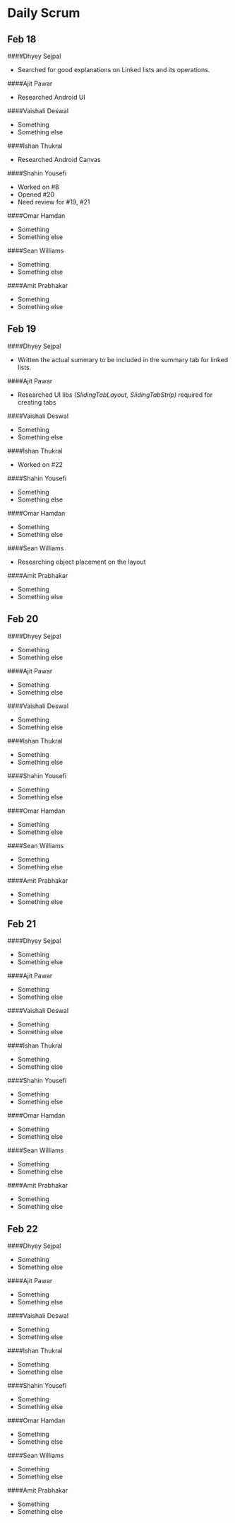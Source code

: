 # Daily Scrum

## Feb 18

####Dhyey Sejpal

* Searched for good explanations on Linked lists and its operations.

####Ajit Pawar

* Researched Android UI

####Vaishali Deswal

* Something
* Something else

####Ishan Thukral

* Researched Android Canvas

####Shahin Yousefi

* Worked on #8
* Opened #20
* Need review for #19, #21

####Omar Hamdan

* Something
* Something else

####Sean Williams

* Something
* Something else

####Amit Prabhakar

* Something
* Something else

## Feb 19

####Dhyey Sejpal

* Written the actual summary to be included in the summary tab for linked lists. 

####Ajit Pawar

* Researched UI libs *(SlidingTabLayout, SlidingTabStrip)* required for creating tabs

####Vaishali Deswal

* Something
* Something else

####Ishan Thukral

* Worked on #22

####Shahin Yousefi

* Something
* Something else

####Omar Hamdan

* Something
* Something else

####Sean Williams

* Researching object placement on the layout

####Amit Prabhakar

* Something
* Something else

## Feb 20

####Dhyey Sejpal

* Something
* Something else

####Ajit Pawar

* Something
* Something else

####Vaishali Deswal

* Something
* Something else

####Ishan Thukral

* Something
* Something else

####Shahin Yousefi

* Something
* Something else

####Omar Hamdan

* Something
* Something else

####Sean Williams

* Something
* Something else

####Amit Prabhakar

* Something
* Something else

## Feb 21

####Dhyey Sejpal

* Something
* Something else

####Ajit Pawar

* Something
* Something else

####Vaishali Deswal

* Something
* Something else

####Ishan Thukral

* Something
* Something else

####Shahin Yousefi

* Something
* Something else

####Omar Hamdan

* Something
* Something else

####Sean Williams

* Something
* Something else

####Amit Prabhakar

* Something
* Something else

## Feb 22

####Dhyey Sejpal

* Something
* Something else

####Ajit Pawar

* Something
* Something else

####Vaishali Deswal

* Something
* Something else

####Ishan Thukral

* Something
* Something else

####Shahin Yousefi

* Something
* Something else

####Omar Hamdan

* Something
* Something else

####Sean Williams

* Something
* Something else

####Amit Prabhakar

* Something
* Something else
